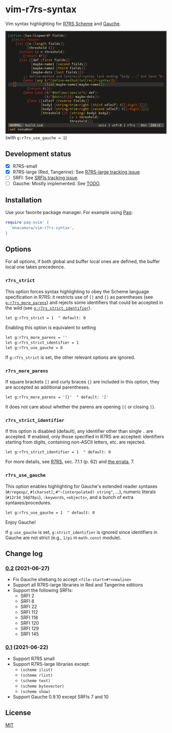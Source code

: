 # vim-r7rs-syntax

Vim syntax highlighting for [R7RS Scheme][1] and [Gauche][3].

![Screenshot](./preview.png)
(with `g:r7rs_use_gauche = 1`)

## Development status

- [x] R7RS-small 
- [x] R7RS-large (Red, Tangerine): See [R7RS-large tracking issue][5].
- [ ] SRFI: See [SRFIs tracking issue][6].
- [ ] Gauche: Mostly implemented. See [TODO](TODO.md).

## Installation

Use your favorite package manager. For example using [Paq][4]:

```lua
require'paq-nvim' {
  'mnacamura/vim-r7rs-syntax',
}
```

## Options

For all options, if both global and buffer local ones are defined, the
buffer local one takes precedence.

### `r7rs_strict`

This option forces syntax highlighting to obey the Scheme language
specification in R7RS: it restricts use of `[]` and `{}` as parentheses (see
[`g:r7rs_more_parens`](#r7rs_more_parens)) and rejects some identifiers that
could be accepted in the wild (see
[`g:r7rs_strict_identifier`](#r7rs_strict_identifier)).

```vim
let g:r7rs_strict = 1  " default: 0
```

Enabling this option is equivalent to setting

```vim
let g:r7rs_more_parens = ''
let g:r7rs_strict_identifier = 1
let g:r7rs_use_gauche = 0
```

If `g:r7rs_strict` is set, the other relevant options are ignored.

### `r7rs_more_parens`

If square brackets `[]` and curly braces `{}` are included in this option,
they are accepted as additional parentheses.

```vim
let g:r7rs_more_parens = ']}'  " default: ']'
```

It does not care about whether the parens are opening `[{` or closing `]}`.

### `r7rs_strict_identifier`

If this option is disabled (default), any identifier other than single `.` are
accepted.  If enabled, only those specified in R7RS are accepted: identifiers
starting from digits, containing non-ASCII letters, etc. are rejected.

```vim
let g:r7rs_strict_identifier = 1  " default: 0
```

For more details, see [R7RS][1], sec. 7.1.1 (p. 62) and [the errata][2], 7.

### `r7rs_use_gauche`

This option enables highlighting for Gauche's extended reader syntaxes
(`#/regexp/`, `#[charset]`, `#"~(interpolated) string"`, ...), numeric
literals (`#12r34_56@78pi`), `:keywords`, `<objects>`, and a bunch of extra
syntaxes/procedures.

```vim
let g:r7rs_use_gauche = 1  " default: 0
```

Enjoy Gauche!

If `g:use_gauche` is set, `g:strict_identifier` is ignored since identifiers
in Gauche are not strict (e.g., `1/pi` in `math.const` module).

## Change log

### [0.2][v0.2] (2021-06-27)

* Fix Gauche shebang to accept `<file-start>#!<newline>`
* Support all R7RS-large libraries in Red and Tangerine editions
* Support the following SRFIs:
  - SRFI 2
  - SRFI 8
  - SRFI 22
  - SRFI 112
  - SRFI 118
  - SRFI 120
  - SRFI 129
  - SRFI 145

### [0.1][v0.1] (2021-06-22)

* Support R7RS small
* Support R7RS-large libraries except:
  - `(scheme ilist)`
  - `(scheme rlist)`
  - `(scheme text)`
  - `(scheme bytevector)`
  - `(scheme show)`
* Support Gauche 0.9.10 except SRFIs 7 and 10

## License

[MIT](LICENSE)

[1]: https://small.r7rs.org/
[2]: https://small.r7rs.org/wiki/R7RSSmallErrata/
[3]: https://practical-scheme.net/gauche/
[4]: https://github.com/savq/paq-nvim/
[5]: https://github.com/mnacamura/vim-r7rs-syntax/issues/8
[6]: https://github.com/mnacamura/vim-r7rs-syntax/issues/7
[v0.1]: https://github.com/mnacamura/vim-r7rs-syntax/tree/v0.1
[v0.2]: https://github.com/mnacamura/vim-r7rs-syntax/tree/v0.2

<!-- vim: set tw=78 spell: -->
